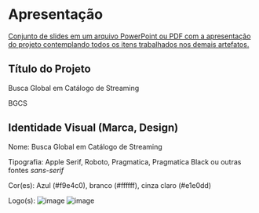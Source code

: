 # Apresentação

[Conjunto de slides em um arquivo PowerPoint ou PDF com a apresentação do projeto contemplando todos os itens trabalhados nos demais artefatos.](https://github.com/ICEI-PUC-Minas-PCO-SI/pco-si-2021-2-tec-web-busca-global-em-catalogos-de-streaming/blob/bb9bacaf9354ac401b297a4d62afc8d0308c412d/docs/Apresenta%C3%A7%C3%A3o%20final%20Tecweb.pdf)

## Título do Projeto

Busca Global em Catálogo de Streaming

BGCS

## Identidade Visual (Marca, Design)

Nome: Busca Global em Catálogo de Streaming

Tipografia: Apple Serif, Roboto, Pragmatica, Pragmatica Black ou outras fontes *sans-serif*

Cor(es): Azul (#f9e4c0), branco (#ffffff), cinza claro (#e1e0dd)

Logo(s): 
![image](https://user-images.githubusercontent.com/58124914/144147041-be9d80de-fcdf-467f-b97b-263283d5b5fc.png)
![image](https://user-images.githubusercontent.com/58124914/144147046-bbce9d9d-8781-4a22-b52c-823ee63913b5.png)


